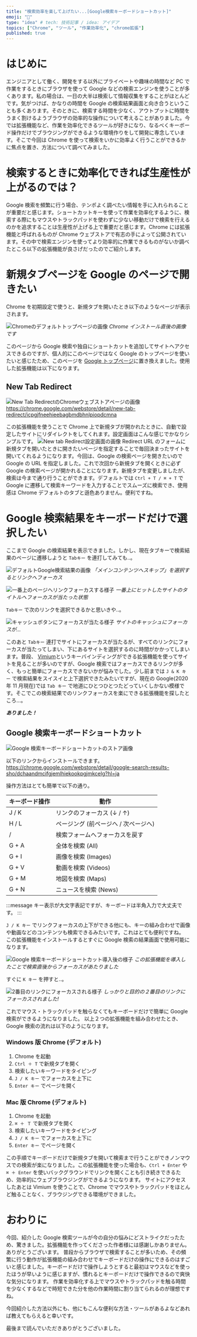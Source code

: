```yaml
---
title: "検索効率を楽して上げたい...[Google検索キーボードショートカット]"
emoji: "🌟"
type: "idea" # tech: 技術記事 / idea: アイデア
topics: ["Chrome", "ツール", "作業効率化", "chrome拡張"]
published: true
---
```


# はじめに

エンジニアとして働く、開発をする以外にプライベートや趣味の時間など PC で作業をするときにブラウザを使って Google などの検索エンジンを使うことが多くあります。私の場合は、一日の大半は検索して情報収集をすることがほとんどです。気がつけば、かなりの時間を Google の検索結果画面と向き合うということも多くあります。そのときに、検索する時間を少なく、アウトプットに時間をうまく割けるようブラウザの効率的な操作について考えることがありました。今では拡張機能など、作業を効率化できるツールが好きになり、なるべくキーボード操作だけでブラウジングができるような環境作りをして開発に専念しています。そこで今回は Chrome を使って検索をいかに効率よく行うことができるかに焦点を置き、方法について調べてみました。

# 検索するときに効率化できれば生産性が上がるのでは？

Google 検索を頻繁に行う場合、テンポよく調べたい情報を手に入れられることが重要だと感じます。ショートカットキーを使って作業を効率化するように、検索する際にもマウスやトラックパッドを使わずに少ない移動だけで検索を行えるのかを追求することは生産性が上げる上で重要だと感じます。Chrome には拡張機能と呼ばれるものが Chrome ウェブストアで有志の手によって公開されています。その中で検索エンジンを使ってより効率的に作業できるものがないか調べたところ以下の拡張機能が良さげだったのでご紹介します。

# 新規タブページを Google のページで開きたい

Chrome を初期設定で使うと、新規タブを開いたとき以下のようなページが表示されます。

![Chromeのデフォルトトップページの画像](https://storage.googleapis.com/zenn-user-upload/ptn4qslk7wkqftou7d1zeb6kzk8m)
*Chrome インストール直後の画像です*

このページから Google 検索や独自にショートカットを追加してサイトへアクセスできるのですが、個人的にこのページではなく Google のトップページを使いたいと感じたため、このページを [Google トップページ](https://www.google.com/)に置き換えました。使用した拡張機能は以下になります。

## New Tab Redirect

![New Tab RedirectのChromeウェブストアページの画像](https://storage.googleapis.com/zenn-user-upload/dak1mxxzx9msyq9stkyep0855z0m)
https://chrome.google.com/webstore/detail/new-tab-redirect/icpgjfneehieebagbmdbhnlpiopdcmna

この拡張機能を使うことで Chrome 上で新規タブが開かれたときに、自動で設定したサイトにリダイレクトをしてくれます。設定画面はこんな感じでかなりシンプルです。
![New tab Redirect設定画面の画像](https://storage.googleapis.com/zenn-user-upload/dia7r0wv65qh6pm8vfm90jex3e49)
Redirect URL のフォームに新規タブを開いたときに開きたいページを指定することで毎回決まったサイトを開いてくれるようになります。今回は、Google の検索ページを開きたいので Google の URL を指定しました。これで次回から新規タブを開くときに必ず Google の検索ページが開かれることになります。新規タブを変更しましたが、検索は今まで通り行うことができます。デフォルトでは `Ctrl + T / ⌘ + T` で Google に遷移して検索キーワードを入力することでスムーズに検索でき、使用感は Chrome デフォルトのタブと遜色ありません。便利ですね。

# Google 検索結果をキーボードだけで選択したい

ここまで Google の検索結果を表示できました。しかし、現在タブキーで検索結果のページに遷移しようと `Tabキー` を連打してみても..。

![デフォルトGoogle検索結果の画像](https://storage.googleapis.com/zenn-user-upload/1q36voia8dvpg1oc6wtmoke2vvmz)
*「メインコンテンツへスキップ」を選択するとリンクへフォーカス*

![一番上のページへリンクフォーカスする様子](https://storage.googleapis.com/zenn-user-upload/tcwnb5td4zgu1pya18m094bl1t74)
*一番上にヒットしたサイトのタイトルへフォーカスが当たった状態*

`Tabキー` で次のリンクを選択できるかと思いきや..。

![キャッシュボタンにフォーカスが当たる様子](https://storage.googleapis.com/zenn-user-upload/8zwlmt376q6h69t26l423maygkaf)
*サイトのキャッシュにフォーカスが...*

このあと `Tabキー` 連打でサイトにフォーカスが当たるが、すべてのリンクにフォーカスが当たってしまい、下にあるサイトを選択するのに時間がかかってしまいます。普段、 [Vimium](https://chrome.google.com/webstore/detail/vimium/dbepggeogbaibhgnhhndojpepiihcmeb?hl=ja)というキーバインディングができる拡張機能を使ってサイトを見ることが多いのですが、Google 検索ではフォーカスできるリンクが多く、もっと簡単にフォーカスできないかが悩みでした。少し前までは `J & K キー` で検索結果をスイスイと上下選択できたみたいですが、現在の Google(2020 年 11 月現在)では `Tab キー` で地道にひとつひとつたどっていくしかない模様です。そこでこの検索結果でのリンクフォーカスを楽にできる拡張機能を探したところ...。

***ありました！***

## Google 検索キーボードショートカット

![Google 検索キーボードショートカットのストア画像](https://storage.googleapis.com/zenn-user-upload/oqbqv0vnc4zxolwle1ztpo1ndr2k)

以下のリンクからインストールできます。
https://chrome.google.com/webstore/detail/google-search-results-sho/dchaandmcifgjemlhiekookpgjmkcelg?hl=ja

操作方法はとても簡単で以下の通り。

| キーボード操作 | 動作                                |
| -------------- | ----------------------------------- |
| J / K          | リンクのフォーカス (↓ / ↑)           |
| H / L          | ページング (前ページへ / 次ページへ) |
| /              | 検索フォームへフォーカスを戻す      |
| G + A          | 全体を検索 (All)                     |
| G + I          | 画像を検索 (Images)                  |
| G + V          | 動画を検索 (Videos)                  |
| G + M          | 地図を検索 (Maps)                    |
| G + N          | ニュースを検索 (News)                |

:::message
キー表示が大文字表記ですが、キーボードは半角入力で大丈夫です。
:::

`J / K キー` でリンクフォーカスの上下ができる他にも、キーの組み合わせで画像や動画などのコンテンツも検索できるみたいです。これはとても便利ですね。
この拡張機能をインストールするとすぐに Google 検索の結果画面で使用可能になります。

![Google 検索キーボードショートカット導入後の様子](https://storage.googleapis.com/zenn-user-upload/8n0st6ntg37x61ecsijh9mappkh7)
*この拡張機能を導入したことで検索直後からフォーカスがあたりました*

すぐに `K キー` を押すと..。

![2番目のリンクにフォーカスされる様子](https://storage.googleapis.com/zenn-user-upload/4jxh731n4i3w7o3tl6i5nkk77ii5)
*しっかりと目的の２番目のリンクにフォーカスされました!*

これでマウス・トラックパッドを触らなくてもキーボードだけで簡単に Google 検索ができるようになりました。
以上２つの拡張機能を組み合わせたとき、Google 検索の流れは以下のようになります。

### Windows 版 Chrome (デフォルト)

1. Chrome を起動
2. `Ctrl ＋ T` で新規タブを開く
3. 検索したいキーワードをタイピング
4. `J / K キー` でフォーカスを上下に
5. `Enter キー` でページを開く

### Mac 版 Chrome (デフォルト)

1. Chrome を起動
2. `⌘ ＋ Ｔ` で新規タブを開く
3. 検索したいキーワードをタイピング
4. `J / K キー` でフォーカスを上下に
5. `Enter キー` でページを開く

この手順でキーボードだけで新規タブを開いて検索まで行うことができノンマウスでの検索が楽になりました。この拡張機能を使った場合も、`Ctrl + Enter` や `⌘ ＋ Enter` を使いバックグラウンドでリンクを開くことも引き続きできるため、効率的にウェブブラウジングができるようになります。
サイトにアクセスしたあとは Vimium を使うことで、Chrome でマウスやトラックパッドをほとんど触ることなく、ブラウジングできる環境ができました。

# おわりに

今回、紹介した Google 検索ツールが今の自分の悩みにどストライクだったため、驚きました。拡張機能を作ってくださった作者様には感謝しかありません。ありがとうございます。 普段からブラウザで検索することが多いため、その頻繁に行う動作が拡張機能の組み合わせでキーボードだけの操作にできるのはすごいと感じました。キーボードだけで操作しようとすると最初はマウスなどを使ったほうが早いように感じますが、慣れるとキーボードだけで操作できるので爽快な気分になります。 作業を効率化する上でマウスやトラックパッドを触る時間を少なくするなどで時短できた分を他の作業時間に割り当てられるのが理想ですね。

今回紹介した方法以外にも、他にもこんな便利な方法・ツールがあるよなどあれば教えてもらえると幸いです。

最後まで読んでいただきありがとうございました。